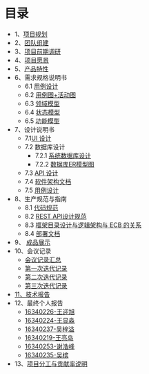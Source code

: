 # 目录

* 1、[项目规划](01-about.md)
* 2、[团队组建](02-team-profile)
* 3、[项目前期调研](03-investigation)
* 4、[项目愿景](04-vision)
* 5、[产品特性](05-product-backlog)
* 6、需求规格说明书
    - 6.1 [用例设计](06-01-usecase-diagram.md)
    - 6.2 [用例图+活动图](06-02-use-cases.md)
    - 6.3 [领域模型](06-03-domain-model.md)
    - 6.4 [状态模型](06-04-state-model.md)
    - 6.5 [功能模型](06-05-system-sequence-diagram.md)
* 7、设计说明书
    - 7.1[UI 设计]()
    - 7.2 数据库设计
        - 7.2.1 [系统数据库设计](07-02-01-databasedesign.md)
        - 7.2.2 [数据库ER模型图](07-02-02-databaseeER.md)
    - 7.3 [API 设计](07-03-API.md)
    - 7.4 [软件架构文档](07-04-software-architecture.md)
    - 7.5 [用例设计](07-05-usecase-design.md)
* 8、生产规范与指南
    - 8.1 [代码规范](08-01-code-specification.md)
    - 8.2 [REST API设计规范](08-02-restful.md)
    - 8.3 [框架目录设计与逻辑架构与 ECB 的关系](08-03-relation.md)
    - 8.4 [部署文档](08-04-deployment.md)
* 9、  [成品展示]()
* 10、会议记录
    - [会议记录汇总 ](09-01-first-meeting)
    - [第一次迭代记录](09-01-01-first-Iteration.md)
    - [第二次迭代记录](09-01-second-meeting.md)
    - [第三次迭代记录](09-01-third-meeting.md)
* [11、技术报告](10-techwork-report.md)
* 12、最终个人报告
    - [16340226-王迎旭]()
    - [16340224-王显淼](https://blog.csdn.net/beashaper_/article/details/80871901)
    - [16340237-吴梓溢]()
    - [16340219-王亮岛]()
    - [16340253-谢浩峰]()
    - [16340235-吴槟]()
* 13、[项目分工与贡献率说明](13-01-workcount.md)